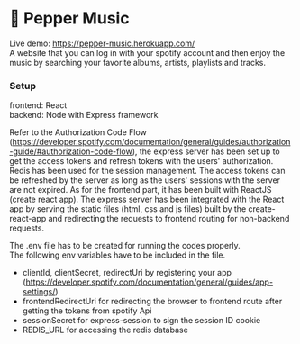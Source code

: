 # :musical_note: <b>Pepper Music</b> <br>
Live demo: https://pepper-music.herokuapp.com/ <br>
A website that you can log in with your spotify account and then enjoy the music by searching your favorite albums, artists, playlists and tracks.

### <b>Setup <br></b>
frontend: React <br>
backend: Node with Express framework <br>

Refer to the Authorization Code Flow 
<br>
(https://developer.spotify.com/documentation/general/guides/authorization-guide/#authorization-code-flow),
the express server has been set up to get the access tokens and refresh tokens with the users' authorization. Redis has been used for the session management. The access tokens can be refreshed by the server as long as the users' sessions with the server are not expired. 
As for the frontend part, it has been built with ReactJS (create react app). The express server has been integrated with the React app by serving the static files (html, css and js files) built by the create-react-app and redirecting the requests to frontend routing for non-backend requests.

The .env file has to be created for running the codes properly. <br>
The following env variables have to be included in the file.
* clientId, clientSecret, redirectUri by registering your app <br> (https://developer.spotify.com/documentation/general/guides/app-settings/)
* frontendRedirectUri for redirecting the browser to frontend route after getting the tokens from spotify Api
* sessionSecret for express-session to sign the session ID cookie
* REDIS_URL for accessing the redis database
